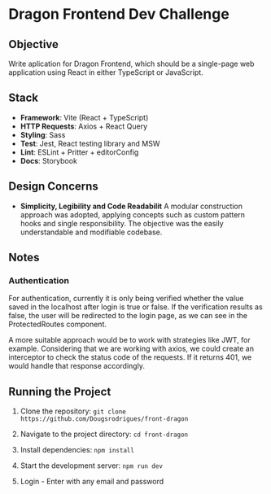 # Dragon Frontend Dev Challenge

## Objective
Write aplication for Dragon Frontend, which should be a single-page web application using React in either TypeScript or JavaScript.

## Stack

- **Framework**: Vite (React + TypeScript)
- **HTTP Requests**: Axios + React Query
- **Styling**: Sass
- **Test**: Jest, React testing library and MSW
- **Lint**: ESLint + Pritter + editorConfig
- **Docs**: Storybook

## Design Concerns

- **Simplicity, Legibility and Code Readabilit** A modular construction approach was adopted, applying concepts such as custom pattern hooks and single responsibility. The objective was the easily understandable and modifiable codebase.

## Notes

 ### Authentication
  For authentication, currently it is only being verified whether the value saved in the localhost after login is true or false. If the verification results as false, the user will be redirected to the login page, as we can see in the ProtectedRoutes component.

  A more suitable approach would be to work with strategies like JWT, for example. Considering that we are working with axios, we could create an interceptor to check the status code of the requests. If it returns 401, we would handle that response accordingly.

## Running the Project

1. Clone the repository:
  ``git clone https://github.com/Dougsrodrigues/front-dragon``

2. Navigate to the project directory:
``cd front-dragon``

3. Install dependencies:
``npm install``

4. Start the development server:
``npm run dev``

5. Login - Enter with any email and password

